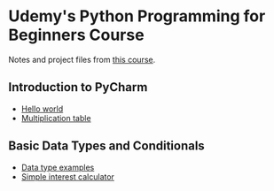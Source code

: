 # Udemy's Python Programming for Beginners Course
Notes and project files from <a href="https://www.udemy.com/python-tutorial-for-beginners">this course</a>.

## Introduction to PyCharm
- [Hello world](https://github.com/beef-erikson/PythonProgrammingForBeginnersUdemy/tree/master/PyCharm_Intro/hello_world.py)
- [Multiplication table](https://github.com/beef-erikson/PythonProgrammingForBeginnersUdemy/tree/master/PyCharm_Intro/multiplication_table.py)

## Basic Data Types and Conditionals
- [Data type examples](https://github.com/beef-erikson/PythonProgrammingForBeginnersUdemy/blob/master/Numeric_Data_Types_and_Conditionals/types.py)
- [Simple interest calculator](https://github.com/beef-erikson/PythonProgrammingForBeginnersUdemy/blob/master/Numeric_Data_Types_and_Conditionals/simple_interest.py)
